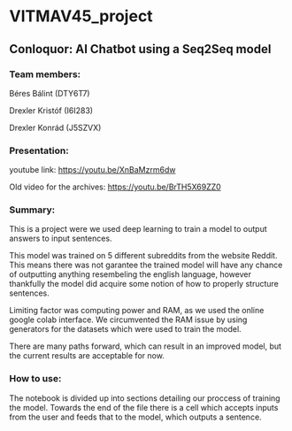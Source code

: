 # VITMAV45_project
## Conloquor: AI Chatbot using a Seq2Seq model
### Team members:
Béres Bálint (DTY6T7)

Drexler Kristóf (I6I283)

Drexler Konrád (J5SZVX)

### Presentation:

youtube link: https://youtu.be/XnBaMzrm6dw

Old video for the archives: https://youtu.be/BrTH5X69ZZ0

### Summary:
This is a project were we used deep learning to train a model to output answers to input sentences.

This model was trained on 5 different subreddits from the website Reddit. This means there was not garantee the trained model will have any chance of outputting anything resembeling the english language, however thankfully the model did acquire some notion of how to properly structure sentences.

Limiting factor was computing power and RAM, as we used the online google colab interface. We circumvented the RAM issue by using generators for the datasets which were used to train the model.

There are many paths forward, which can result in an improved model, but the current results are acceptable for now.

### How to use:
The notebook is divided up into sections detailing our proccess of training the model. Towards the end of the file there is a cell which accepts inputs from the user and feeds that to the model, which outputs a sentence.
